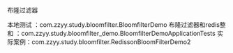 布隆过滤器

本地测试 ：com.zzyy.study.bloomfilter.BloomfilterDemo
布隆过滤器和redis整和 ：com.zzyy.study.bloomfilter_demo.BloomfilterDemoApplicationTests
实际案例：com.zzyy.study.bloomfilter.RedissonBloomFilterDemo2
